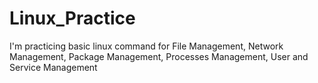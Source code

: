 # Linux_Practice
I'm practicing basic linux command for File Management, Network Management, Package Management, Processes Management,  User and Service Management
